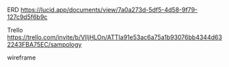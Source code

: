 ERD
https://lucid.app/documents/view/7a0a273d-5df5-4d58-9f79-127c9d5f6b9c

Trello
https://trello.com/invite/b/VlIjHLOn/ATTIa91e53ac6a75a1b93076bb4344d632243FBA75EC/sampology

wireframe
